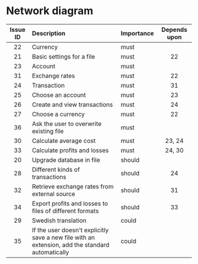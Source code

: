 # Network diagram
Issue ID|Description|Importance|Depends upon
:---:|:---|:---|:---:
22|Currency|must|
21|Basic settings for a file|must|22
23|Account|must|
31|Exchange rates|must|22
24|Transaction|must|31
25|Choose an account|must|23
26|Create and view transactions|must|24
27|Choose a currency|must|22
36|Ask the user to overwrite existing file|must|
30|Calculate average cost|must|23, 24
33|Calculate profits and losses|must|24, 30
20|Upgrade database in file|should|
28|Different kinds of transactions|should|24
32|Retrieve exchange rates from external source|should|31
34|Export profits and losses to files of different formats|should|33
29|Swedish translation|could|
35|If the user doesn't explicitly save a new file with an extension, add the standard automatically|could|
